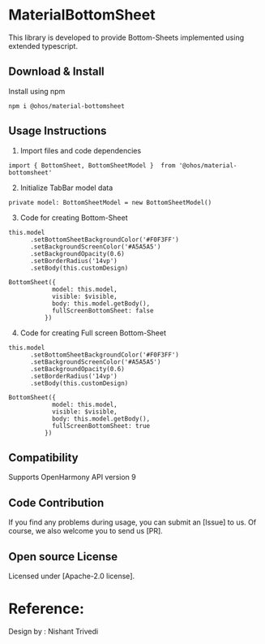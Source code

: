 # MaterialBottomSheet

This library is developed to provide Bottom-Sheets implemented using extended typescript.

## Download & Install

Install using npm

```npm i @ohos/material-bottomsheet```

## Usage Instructions

1. Import files and code dependencies

```ets
import { BottomSheet, BottomSheetModel }  from '@ohos/material-bottomsheet'
```

2. Initialize TabBar model data

```
private model: BottomSheetModel = new BottomSheetModel()
```

3. Code for creating Bottom-Sheet

```
this.model
      .setBottomSheetBackgroundColor('#F0F3FF')
      .setBackgroundScreenColor('#A5A5A5')
      .setBackgroundOpacity(0.6)
      .setBorderRadius('14vp')
      .setBody(this.customDesign)
      
BottomSheet({
            model: this.model,
            visible: $visible,
            body: this.model.getBody(),
            fullScreenBottomSheet: false
          })
```

4. Code for creating Full screen Bottom-Sheet

```
this.model
      .setBottomSheetBackgroundColor('#F0F3FF')
      .setBackgroundScreenColor('#A5A5A5')
      .setBackgroundOpacity(0.6)
      .setBorderRadius('14vp')
      .setBody(this.customDesign)
 
BottomSheet({
            model: this.model,
            visible: $visible,
            body: this.model.getBody(),
            fullScreenBottomSheet: true
          })
```

## Compatibility

Supports OpenHarmony API version 9

## Code Contribution

If you find any problems during usage, you can submit an [Issue] to us. Of course, we also welcome you to send us [PR].

## Open source License

Licensed under [Apache-2.0 license].

# Reference:

Design by : Nishant Trivedi